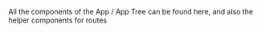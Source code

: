 All the components of the App / App Tree can be found here, and also the helper components for routes